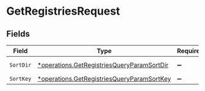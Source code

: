 # GetRegistriesRequest


## Fields

| Field                                                                                                          | Type                                                                                                           | Required                                                                                                       | Description                                                                                                    |
| -------------------------------------------------------------------------------------------------------------- | -------------------------------------------------------------------------------------------------------------- | -------------------------------------------------------------------------------------------------------------- | -------------------------------------------------------------------------------------------------------------- |
| `SortDir`                                                                                                      | [*operations.GetRegistriesQueryParamSortDir](../../../pkg/models/operations/getregistriesqueryparamsortdir.md) | :heavy_minus_sign:                                                                                             | sorting direction                                                                                              |
| `SortKey`                                                                                                      | [*operations.GetRegistriesQueryParamSortKey](../../../pkg/models/operations/getregistriesqueryparamsortkey.md) | :heavy_minus_sign:                                                                                             | sort key                                                                                                       |